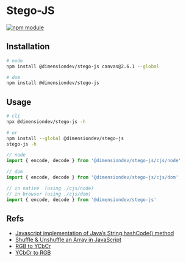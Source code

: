 # Stego-JS

[![npm module](https://img.shields.io/npm/v/@dimensiondev/stego-js)](https://www.npmjs.com/package/@dimensiondev/stego-js)

## Installation

```bash
# node
npm install @dimensiondev/stego-js canvas@2.6.1 --global

# dom
npm install @dimensiondev/stego-js
```

## Usage

```bash
# cli
npx @dimensiondev/stego-js -h

# or
npm install --global @dimensiondev/stego-js
stego-js -h
```

```javascript
// node
import { encode, decode } from '@dimensiondev/stego-js/cjs/node'

// dom
import { encode, decode } from '@dimensiondev/stego-js/cjs/dom'

// in native  (using ./cjs/node)
// in browser (using ./cjs/dom)
import { encode, decode } from '@dimensiondev/stego-js'
```

## Refs

- [Javascript implementation of Java’s String.hashCode() method](https://werxltd.com/wp/2010/05/13/javascript-implementation-of-javas-string-hashcode-method/)
- [Shuffle & Unshuffle an Array in JavaScript](https://gist.github.com/iSWORD/13f715370e56703f6c973b6dd706bbbd)
- [RGB to YCbCr](https://makarandtapaswi.wordpress.com/2009/07/20/why-the-rgb-to-ycbcr/)
- [YCbCr to RGB](https://stackoverflow.com/questions/21264648/javascript-convert-yuv-to-rgb)
